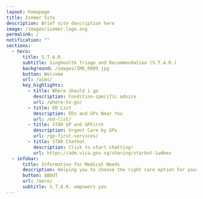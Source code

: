```yaml
---
layout: homepage
title: Isomer Site
description: Brief site description here
image: /images/isomer-logo.svg
permalink: /
notification: ""
sections:
  - hero:
      title: S.T.A.R.
      subtitle: Singhealth Triage and Recommendation (S.T.A.R.)
      background: /images/IMG_0009.jpg
      button: Welcome
      url: /aims/
      key_highlights:
        - title: Where should i go
          description: Condition-specific advice
          url: /where-to-go/
        - title: ED List
          description: EDs and GPs Near You
          url: /ed-list/
        - title: STAR GP and GPFirst
          description: Urgent Care by GPs
          url: /gp-first-services/
        - title: STAR Chatbot
          description: Click to start chatting!
          url: https://adm.vica.gov.sg/sharing/starbot-1udmxx
  - infobar:
      title: Information for Medical Needs
      description: Helping you to choose the right care option for your acute illness.
      button: ABOUT
      url: /more/
      subtitle: S.T.A.R. empowers you
---
```

